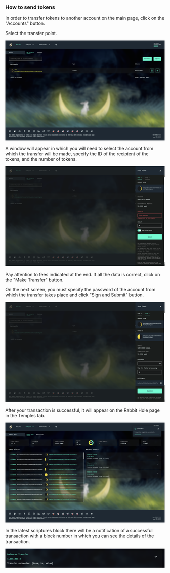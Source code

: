 ### How to send tokens

In order to transfer tokens to another account on the main page, click on the "Accounts" button.

Select the transfer point.

![Account screen](./screen/transfer/wallet.png)

A window will appear in which you will need to select the account from which the transfer will be made, specify the ID of the recipient of the tokens, and the number of tokens.

![Account screen](./screen/transfer/transfer_step1.png)

Pay attention to fees indicated at the end.
If all the data is correct, click on the "Make Transfer" button.


On the next screen, you must specify the password of the account from which the transfer takes place and click "Sign and Submit" button.

![Account screen](./screen/transfer/transfer_step2.png)

After your transaction is successful, it will appear on the Rabbit Hole page in the Temples tab.

![Account screen](./screen/transfer/transfer_result_step1.png)

In the latest scriptures block there will be a notification of a successful transaction with a block number in which you can see the details of the transaction.

![Account screen](./screen/transfer/transfer_result_step2.png)
